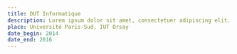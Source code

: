```yaml
---
title: DUT Informatique
description: Lorem ipsum dolor sit amet, consectetuer adipiscing elit. Aenean commodo ligula eget dolor. Aenean massa. Cum sociis natoque penatibus et magnis dis parturient montes, nascetur.
place: Université Paris-Sud, IUT Orsay
date_begin: 2014 
date_end: 2016
---
```

